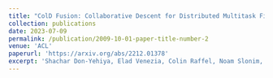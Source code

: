 ```yaml
---
title: "ColD Fusion: Collaborative Descent for Distributed Multitask Finetuning"
collection: publications
date: 2023-07-09
permalink: /publication/2009-10-01-paper-title-number-2
venue: 'ACL'
paperurl: 'https://arxiv.org/abs/2212.01378'
excerpt: 'Shachar Don-Yehiya, Elad Venezia, Colin Raffel, Noam Slonim, Yoav Katz, and [Leshem Choshe](https://ktilana.wixsite.com/leshem-choshen).'
---
```

